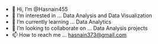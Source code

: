 - 👋 Hi, I’m @Hasnain455
- 👀 I’m interested in ... Data Analysis and Data Visualization
- 🌱 I’m currently learning ... Data Analytics
- 💞️ I’m looking to collaborate on ... Data Analysis projects
- 📫 How to reach me ... hasnain373@gmail.com

<!---
Hasnain455/Hasnain455 is a ✨ special ✨ repository because its `README.md` (this file) appears on your GitHub profile.
You can click the Preview link to take a look at your changes.
--->
